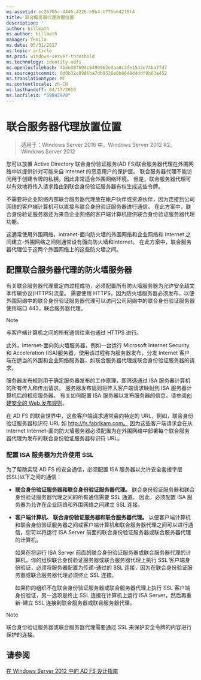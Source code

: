 ```yaml
---
ms.assetid: ec26705c-4446-4226-b9b4-b775b642f0f4
title: 联合服务器代理放置位置
description: ''
author: billmath
ms.author: billmath
manager: femila
ms.date: 05/31/2017
ms.topic: article
ms.prod: windows-server-threshold
ms.technology: identity-adfs
ms.openlocfilehash: 4bde30f694c6490962edaa0c3fe1543e74ba7fd7
ms.sourcegitcommit: 0d0b32c8986ba7db9536e0b8648d4ddf9b03e452
ms.translationtype: MT
ms.contentlocale: zh-CN
ms.lasthandoff: 04/17/2019
ms.locfileid: "59842978"
---
```

# <a name="where-to-place-a-federation-server-proxy"></a>联合服务器代理放置位置

>适用于：Windows Server 2016 中，Windows Server 2012 R2、 Windows Server 2012

您可以放置 Active Directory 联合身份验证服务\(AD FS\)联合服务器代理在外围网络中以提供针对可能来自 Internet 的恶意用户的保护层。 联合服务器代理不能访问用于创建令牌的私钥，因此非常适合外围网络环境。 但是，联合服务器代理可以有效地将传入请求路由到联合身份验证服务器有权生成这些令牌。  
  
不需要将企业网络内部联合服务器代理放在帐户伙伴或资源伙伴，因为连接到公司网络的客户端计算机可以直接与联合身份验证服务器进行通信。 在此方案中，联合身份验证服务器还为来自企业网络的客户端计算机提供联合身份验证服务器代理功能。  
  
这通常使用外围网络，intranet\-面向防火墙的外围网络和企业网络和 Internet 之间建立\-外围网络之间则通常设有面向防火墙和Internet。 在此方案中，联合服务器代理位于这两个外围网络上的这些防火墙之间。  
  
## <a name="configuring-your-firewall-servers-for-a-federation-server-proxy"></a>配置联合服务器代理的防火墙服务器  
有关联合服务器代理重定向过程成功，必须配置所有防火墙服务器为允许安全超文本传输协议\(HTTPS\)流量。 需要使用 HTTPS，因为防火墙服务器必须发布，以便外围网络中的联合身份验证服务器代理可以访问公司网络中的联合身份验证服务器使用端口 443，联合服务器代理。  
  
> [!NOTE]  
> 与客户端计算机之间的所有通信往来也通过 HTTPS 进行。  
  
此外，Internet\-面向防火墙服务器，例如一台运行 Microsoft Internet Security 和 Acceleration \(ISA\)服务器，使用该过程称为服务器发布，分发 Internet 客户端在适当的外围和企业网络服务器，如联合服务器代理或联合身份验证服务器的请求。  
  
服务器发布规则用于确定服务器发布的工作原理，即筛选通过 ISA 服务器计算机的所有传入和传出请求。 服务器发布规则将传入客户端请求映射到 ISA 服务器计算机后的相应服务器。 有关如何配置 ISA 服务器以发布服务器的信息，请参阅[创建安全的 Web 发布规则](https://go.microsoft.com/fwlink/?LinkId=75182)。  
  
在 AD FS 的联合世界中，这些客户端请求通常会向特定的 URL，例如，联合身份验证服务器标识符 URL 如 http://fs.fabrikam.com。 因为这些客户端请求会在从 Internet Internet\-面向防火墙服务器必须配置为在外围网络中部署每个联合服务器代理为发布的联合身份验证服务器标识符 URL。  
  
### <a name="configuring-isa-server-to-allow-ssl"></a>配置 ISA 服务器为允许使用 SSL  
为了帮助实现 AD FS 的安全通信，必须配置 ISA 服务器以允许安全套接字层\(SSL\)以下之间的通信：  
  
-   **联合身份验证服务器和联合身份验证服务器代理。** 联合身份验证服务器和联合身份验证服务器代理之间的所有通信需要 SSL 通道。 因此，必须配置 ISA 服务器为允许在企业网络和外围网络之间建立 SSL 连接。  
  
-   **客户端计算机、 联合身份验证服务器和联合服务器代理。** 以便客户端计算机和联合身份验证服务器之间或客户端计算机和联合服务器代理之间可以进行通信，您可以将运行 ISA Server 前面的联合身份验证服务器或联合服务器代理的计算机。  
  
    如果在将运行 ISA Server 前面的联合身份验证服务器或联合服务器代理的计算机，你的组织联合身份验证服务器或联合服务器代理上执行 SSL 客户端身份验证，必须将服务器配置为传递\-通过的 SSL 连接，因为在联合身份验证服务器或联合服务器代理必须终止 SSL 连接。  
  
    如果你的组织不在联合身份验证服务器或联合服务器代理上执行 SSL 客户端身份验证，另一选项是终止 SSL 连接在计算机上运行 ISA Server，然后再重新\-建立 SSL 连接到联合服务器或联合服务器代理。  
  
> [!NOTE]  
> 联合身份验证服务器或联合服务器代理需要通过 SSL 来保护安全令牌的内容进行保护的连接。  
  
## <a name="see-also"></a>请参阅
[在 Windows Server 2012 中的 AD FS 设计指南](AD-FS-Design-Guide-in-Windows-Server-2012.md)
